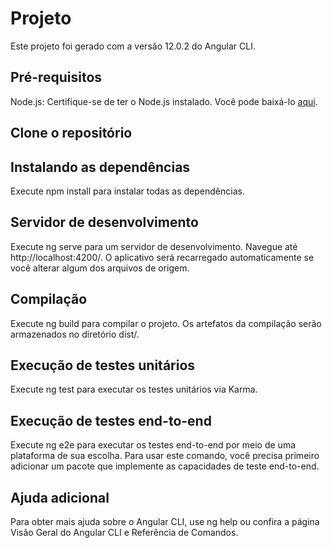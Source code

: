 # Projeto

Este projeto foi gerado com a versão 12.0.2 do Angular CLI.

## Pré-requisitos 

Node.js: Certifique-se de ter o Node.js instalado. Você pode baixá-lo [aqui](https://nodejs.org/pt).

## Clone o repositório

## Instalando as dependências 

Execute npm install para instalar todas as dependências.

## Servidor de desenvolvimento

Execute ng serve para um servidor de desenvolvimento. Navegue até http://localhost:4200/. O aplicativo será recarregado automaticamente se você alterar algum dos arquivos de origem.

## 





## Compilação

Execute ng build para compilar o projeto. Os artefatos da compilação serão armazenados no diretório dist/.

## Execução de testes unitários

Execute ng test para executar os testes unitários via Karma.

## Execução de testes end-to-end

Execute ng e2e para executar os testes end-to-end por meio de uma plataforma de sua escolha. Para usar este comando, você precisa primeiro adicionar um pacote que implemente as capacidades de teste end-to-end.

## Ajuda adicional

Para obter mais ajuda sobre o Angular CLI, use ng help ou confira a página Visão Geral do Angular CLI e Referência de Comandos.



